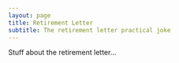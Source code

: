 ```yaml
---
layout: page
title: Retirement Letter
subtitle: The retirement letter practical joke
---
```


Stuff about the retirement letter...